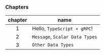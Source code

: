 ### Chapters

| chapter | name                           |
| :-----: | ------------------------------ |
|    1    | Hello, `TypeScript + gRPC`!    |
|    2    | `Message`, `Scalar Data Types` |
|    3    | `Other Data Types`             |
